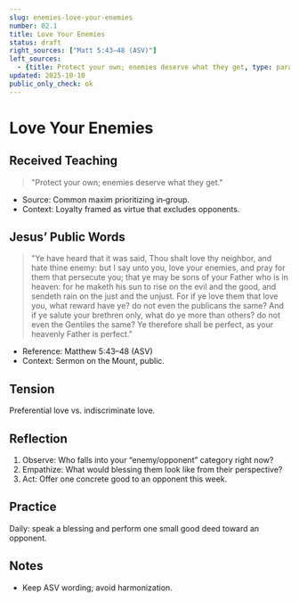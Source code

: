 ```yaml
---
slug: enemies-love-your-enemies
number: 02.1
title: Love Your Enemies
status: draft
right_sources: ["Matt 5:43–48 (ASV)"]
left_sources:
  - {title: Protect your own; enemies deserve what they get, type: paraphrase, permission: none}
updated: 2025-10-10
public_only_check: ok
---
```


# Love Your Enemies

## Received Teaching
> "Protect your own; enemies deserve what they get."
- Source: Common maxim prioritizing in‑group.
- Context: Loyalty framed as virtue that excludes opponents.

## Jesus’ Public Words
> "Ye have heard that it was said, Thou shalt love thy neighbor, and hate thine enemy: but I say unto you, love your enemies, and pray for them that persecute you; that ye may be sons of your Father who is in heaven: for he maketh his sun to rise on the evil and the good, and sendeth rain on the just and the unjust. For if ye love them that love you, what reward have ye? do not even the publicans the same? And if ye salute your brethren only, what do ye more than others? do not even the Gentiles the same? Ye therefore shall be perfect, as your heavenly Father is perfect."
- Reference: Matthew 5:43–48 (ASV)
- Context: Sermon on the Mount, public.

## Tension
Preferential love vs. indiscriminate love.

## Reflection
1. Observe: Who falls into your “enemy/opponent” category right now?
2. Empathize: What would blessing them look like from their perspective?
3. Act: Offer one concrete good to an opponent this week.

## Practice
Daily: speak a blessing and perform one small good deed toward an opponent.

## Notes
- Keep ASV wording; avoid harmonization.